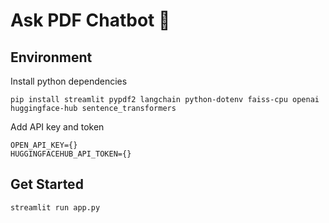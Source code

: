 # Ask PDF Chatbot 🤖

## Environment

Install python dependencies

```commandline
pip install streamlit pypdf2 langchain python-dotenv faiss-cpu openai huggingface-hub sentence_transformers
```

Add API key and token

```dotenv
OPEN_API_KEY={}
HUGGINGFACEHUB_API_TOKEN={}
```

## Get Started

```commandline
streamlit run app.py     
```